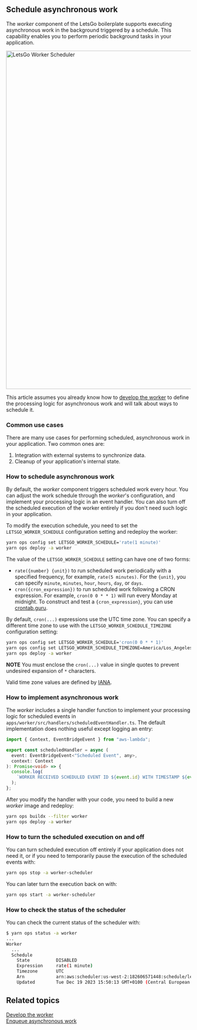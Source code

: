 ## Schedule asynchronous work

The _worker_ component of the LetsGo boilerplate supports executing asynchronous work in the background triggered by a schedule. This capability enables you to perform periodic background tasks in your application.

<img width="924" alt="LetsGo Worker Scheduler" src="https://github.com/47chapters/letsgo/assets/822369/1ea8e2a3-6864-488d-a71a-4b3f0fdfdd05">

This article assumes you already know how to [develop the worker](./develop-the-worker.md) to define the processing logic for asynchronous work and will talk about ways to schedule it.

### Common use cases

There are many use cases for performing scheduled, asynchronous work in your application. Two common ones are:

1. Integration with external systems to synchronize data.
1. Cleanup of your application's internal state.

### How to schedule asynchronous work

By default, the _worker_ component triggers scheduled work every hour. You can adjust the work schedule through the _worker_'s configuration, and implement your processing logic in an event handler. You can also turn off the scheduled execution of the worker entirely if you don't need such logic in your application.

To modify the execution schedule, you need to set the `LETSGO_WORKER_SCHEDULE` configuration setting and redeploy the worker:

```bash
yarn ops config set LETSGO_WORKER_SCHEDULE='rate(1 minute)'
yarn ops deploy -a worker
```

The value of the `LETSGO_WORKER_SCHEDULE` setting can have one of two forms:

- `rate({number} {unit})` to run scheduled work periodically with a specified frequency, for example, `rate(5 minutes)`. For the `{unit}`, you can specify `minute`, `minutes`, `hour`, `hours`, `day`, or `days`.
- `cron({cron_expression})` to run scheduled work following a CRON expression. For example, `cron(0 0 * * 1)` will run every Monday at midnight. To construct and test a `{cron_expression}`, you can use [crontab.guru](https://crontab.guru).

By default, `cron(...)` expressions use the UTC time zone. You can specify a different time zone to use with the `LETSGO_WORKER_SCHEDULE_TIMEZONE` configuration setting:

```bash
yarn ops config set LETSGO_WORKER_SCHEDULE='cron(0 0 * * 1)'
yarn ops config set LETSGO_WORKER_SCHEDULE_TIMEZONE=America/Los_Angeles
yarn ops deploy -a worker
```

**NOTE** You must enclose the `cron(...)` value in single quotes to prevent undesired expansion of `*` characters.

Valid time zone values are defined by [IANA](https://nodatime.org/TimeZones).

### How to implement asynchronous work

The _worker_ includes a single handler function to implement your processing logic for scheduled events in `apps/worker/src/handlers/scheduledEventHandler.ts`. The default implementation does nothing useful except logging an entry:

```typescript
import { Context, EventBridgeEvent } from "aws-lambda";

export const scheduledHandler = async (
  event: EventBridgeEvent<"Scheduled Event", any>,
  context: Context
): Promise<void> => {
  console.log(
    `WORKER RECEIVED SCHEDULED EVENT ID ${event.id} WITH TIMESTAMP ${event.time}`
  );
};
```

After you modify the handler with your code, you need to build a new _worker_ image and redeploy:

```bash
yarn ops buildx --filter worker
yarn ops deploy -a worker
```

### How to turn the scheduled execution on and off

You can turn scheduled execution off entirely if your application does not need it, or if you need to temporarily pause the execution of the scheduled events with:

```bash
yarn ops stop -a worker-scheduler
```

You can later turn the execution back on with:

```bash
yarn ops start -a worker-scheduler
```

### How to check the status of the scheduler

You can check the current status of the scheduler with:

```bash
$ yarn ops status -a worker
...
Worker
  ...
  Schedule
    State          DISABLED
    Expression     rate(1 minute)
    Timezone       UTC
    Arn            arn:aws:scheduler:us-west-2:182606571448:schedule/letsgo-main-worker/letsgo-main-worker
    Updated        Tue Dec 19 2023 15:50:13 GMT+0100 (Central European Standard Time)
```

## Related topics

[Develop the worker](./develop-the-worker.md)  
[Enqueue asynchronous work](./enqueue-asynchronous-work.md)
